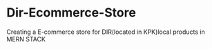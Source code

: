 # Dir-Ecommerce-Store
Creating a  E-commerce  store for DIR(located in KPK)local products in MERN STACK
